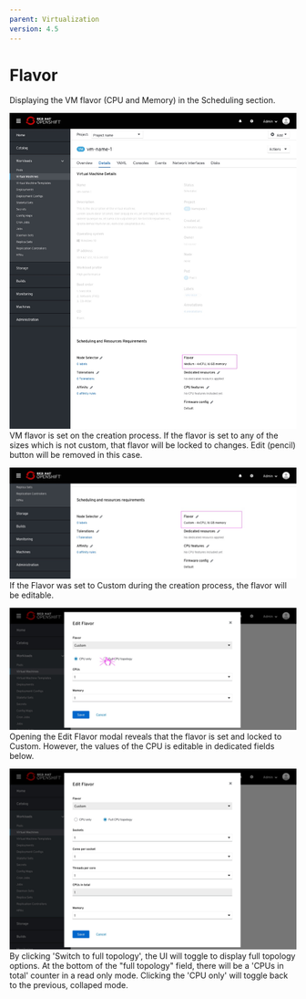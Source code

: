 ```yaml
---
parent: Virtualization
version: 4.5
---
```


# Flavor

Displaying the VM flavor (CPU and Memory) in the Scheduling section.

![vm page flavor medium](img/Flavor-0-0.jpg)
VM flavor is set on the creation process.
If the flavor is set to any of the sizes which is not custom, that flavor will be locked to changes.
Edit (pencil) button will be removed in this case.

![vm page flavor custom](img/Flavor-2-0.jpg)
If the Flavor was set to Custom during the creation process, the flavor will be editable.

![vm page flavor modal](img/Flavor-1-0.jpg)
Opening the Edit Flavor modal reveals that the flavor is set and locked to Custom.
However, the values of the CPU is editable in dedicated fields below.

![vm page flavor modal](img/Flavor-1-1.jpg)
By clicking 'Switch to full topology', the UI will toggle to display full topology options.
At the bottom of the "full topology" field, there will be a 'CPUs in total' counter in a read only mode.
Clicking the 'CPU only' will toggle back to the previous, collaped mode.
